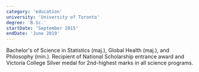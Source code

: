 ```yaml
---
category: 'education'
university: 'University of Toronto'
degree: 'B.Sc.'
startDate: 'September 2015'
endDate: 'June 2019'
---
```


Bachelor's of Science in Statistics (maj.), Global Health (maj.), and Philosophy (min.). Recipient of National Scholarship entrance award and Victoria College Silver medal for 2nd-highest marks in all science programs.
